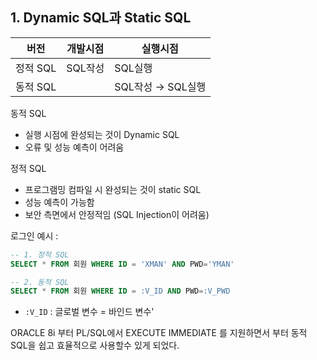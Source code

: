 

## 1. Dynamic SQL과 Static SQL

|버전   |개발시점|실행시점|
|-------|-------|-------|
|정적 SQL|SQL작성|SQL실행|
|동적 SQL|       |SQL작성 → SQL실행|


동적 SQL
- 실행 시점에 완성되는 것이 Dynamic SQL
- 오류 및 성능 예측이 어려움

정적 SQL
- 프로그램밍 컴파일 시 완성되는 것이 static SQL
- 성능 예측이 가능함
- 보안 측면에서 안정적임 (SQL Injection이 어려움)



로그인 예시 : 

```sql
-- 1. 정적 SQL
SELECT * FROM 회원 WHERE ID = 'XMAN' AND PWD='YMAN'

-- 2. 동적 SQL
SELECT * FROM 회원 WHERE ID = :V_ID AND PWD=:V_PWD
```

- `:V_ID` : 글로벌 변수 = 바인드 변수'

ORACLE 8i 부터 PL/SQL에서 EXECUTE IMMEDIATE 를 지원하면서 부터 동적 SQL을 쉽고 효율적으로 사용할수 있게 되었다.


